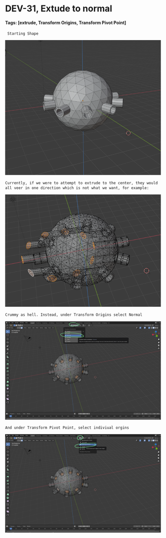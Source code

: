 # DEV-31, Extude to normal
#### Tags: [extrude, Transform Origins, Transform Pivot Point]

     Starting Shape

![](../images/DEV-31-A.png)

    Currently, if we were to attempt to extrude to the center, they would all veer in one direction which is not what we want, for example:


![](../images/DEV-31-B.png)

    Crummy as hell. Instead, under Transform Origins select Normal

![](../images/DEV-31-C.png)

    And under Transform Pivot Point, select indiviual orgins

![](../images/DEV-31-D.png)